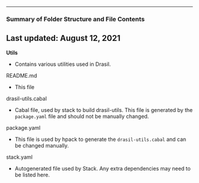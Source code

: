--------------------------------------------------
### Summary of Folder Structure and File Contents
Last updated: August 12, 2021
--------------------------------------------------

**Utils**
  - Contains various utilities used in Drasil.
 
README.md
  - This file

drasil-utils.cabal
  - Cabal file, used by stack to build drasil-utils. This file is generated by the `package.yaml` file and should not be manually changed.

package.yaml
  - This file is used by hpack to generate the `drasil-utils.cabal` and can be changed manually.

stack.yaml
  - Autogenerated file used by Stack. Any extra dependencies may need to be listed here.